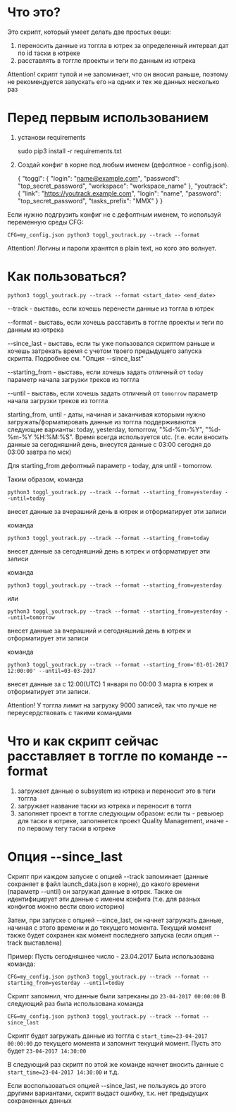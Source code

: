 # Что это?
Это скрипт, который умеет делать две простых вещи:
1. переносить данные из тоггла в ютрек за определенный интервал дат по id таски в ютреке
2. расставлять в тоггле проекты и теги по данным из ютрека

Attention!
скрипт тупой и не запоминает, что он вносил раньше, поэтому не рекомендуется запускать его на одних и тех же данных несколько раз

# Перед первым использованием
1. установи requirements

 
    sudo pip3 install -r requirements.txt


2. Создай конфиг в корне под любым именем (дефолтное - config.json).


    {
      "toggl": {
        "login": "name@example.com",
        "password": "top_secret_password",
        "workspace": "workspace_name"
      },
      "youtrack": {
        "link": "https://youtrack.example.com",
        "login": "name",
        "password": "top_secret_password",
        "tasks_prefix": "MMX"
      }
    }

Если нужно подгрузить конфиг не с дефолтным именем, то используй 
переменную среды CFG:

    CFG=my_config.json python3 toggl_youtrack.py --track --format

Attention! Логины и пароли хранятся в plain text, но кого это волнует.

# Как пользоваться?

    python3 toggl_youtrack.py --track --format <start_date> <end_date>
    
--track - выставь, если хочешь перенести данные из тоггла в ютрек

--format - выставь, если хочешь расставить в тоггле проекты и теги по данным из ютрека

--since_last - выставь, если ты уже пользовался скриптом раньше и хочешь затрекать время с учетом твоего 
предыдущего запуска скрипта. Подробнее см. "Опция --since_last"

--starting_from - выставь, если хочешь задать отличный от `today` параметр начала загрузки треков из тоггла

--until - выставь, если хочешь задать отличный от `tomorrow` параметр начала загрузки треков из тоггла

starting_from, until - даты, начиная и заканчивая которыми нужно загружать/форматировать данные из тоггла
поддерживаются следующие варианты: today, yesterday, tomorrow, "%d-%m-%Y", "%d-%m-%Y %H:%M:%S". 
Время всегда используется utc. (т.е. если вносить данные за сегодняшний день, 
внесутся данные с 03:00 сегодня до 03:00 завтра по мск)

Для starting_from дефолтный параметр - today, для until - tomorrow.

Таким образом, команда

    python3 toggl_youtrack.py --track --format --starting_from=yesterday --until=today

внесет данные за вчерашний день в ютрек и отформатирует эти записи

команда

    python3 toggl_youtrack.py --track --format --starting_from=today

внесет данные за сегодняшний день в ютрек и отформатирует эти записи

команда

    python3 toggl_youtrack.py --track --format --starting_from=yesterday

или

    python3 toggl_youtrack.py --track --format --starting_from=yesterday --until=tomorrow


внесет данные за вчерашний и сегодняшний день в ютрек и отформатирует эти записи


команда

    python3 toggl_youtrack.py --track --format --starting_from='01-01-2017 12:00:00' --until=03-03-2017

внесет данные за c 12:00(UTC) 1 января по 00:00 3 марта в ютрек и отформатирует эти записи. 

Attention! У тоггла лимит на загрузку 9000 записей, так что лучше не переусердствовать с такими командами

# Что и как скрипт сейчас расставляет в тоггле по команде --format
1. загружает данные о subsystem из ютрека и переносит это в теги тоггла
2. загружает название таски из ютрека и переносит в тоггл
3. заполняет проект в тоггле следующим образом: если ты - ревьюер для таски в ютреке, заполняется проект Quality Management, 
иначе - по первому тегу таски в ютреке

# Опция --since_last
Скрипт при каждом запуске с опцией --track запоминает (данные сохраняет в файл launch_data.json в корне), 
до какого времени (параметр --until) он загружал данные в ютрек. 
Также он идентифицирует эти данные с именем конфига (т.е. для разных конфигов можно вести свою историю)

Затем, при запуске с опцией --since_last, он начнет загружать данные, начиная с этого времени и до текущего момента.
Текущий момент также будет сохранен как момент последнего запуска (если опция --track выставлена)

Пример:
Пусть сегодняшнее число - 23.04.2017 
Была использована команда:

    CFG=my_config.json python3 toggl_youtrack.py --track --format --starting_from=yesterday --until=today

Скрипт запомнил, что данные были затреканы до `23-04-2017 00:00:00`
В следующий раз была использована команда

    CFG=my_config.json python3 toggl_youtrack.py --track --format --since_last

Скрипт будет загружать данные из тоггла с `start_time=23-04-2017 00:00:00` до текущего момента 
и запомнит текущий момент. Пусть это будет `23-04-2017 14:30:00`

В следующий раз скрипт по этой же команде начнет вносить данные с `start_time=23-04-2017 14:30:00` и т.д.

Если воспользоваться опцией --since_last, не пользуясь до этого другими вариантами, скрипт выдаст ошибку, 
т.к. нет предыдущих сохраненных данных
